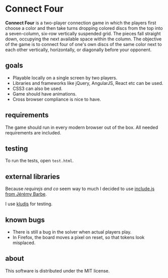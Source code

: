 # Connect Four

**Connect Four** is a two-player connection game in which the players first choose a color and then take turns dropping colored discs from the top into a seven-column, six-row vertically suspended grid. The pieces fall straight down, occupying the next available space within the column. The objective of the game is to connect four of one's own discs of the same color next to each other vertically, horizontally, or diagonally before your opponent.

## goals

* Playable locally on a single screen by two players.
* Libraries and frameworks like jQuery, AngularJS, React etc can be used.
* CSS3 can also be used.
* Game should have animations.
* Cross browser compliance is nice to have.


## requirements

The game should run in every modern browser out of the box. All needed
requirements are included.

## testing

To run the tests, open `test.html`.

## external libraries

Because *requirejs and co* seem way to much I decided to use [include.js from Jérémy
Barbe](https://github.com/CapMousse/include.js).

I use [kludjs](https://bitbucket.org/zserge/klud.js/) for testing.

## known bugs

* There is still a bug in the solver when actual players play.
* In Firefox, the board moves a pixel on reset, so that tokens look misplaced.

## about

This software is distributed under the MIT license.
